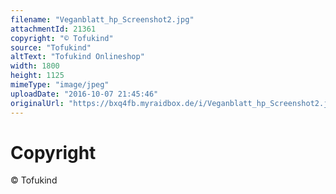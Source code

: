 ```yaml
---
filename: "Veganblatt_hp_Screenshot2.jpg"
attachmentId: 21361
copyright: "© Tofukind"
source: "Tofukind"
altText: "Tofukind Onlineshop"
width: 1800
height: 1125
mimeType: "image/jpeg"
uploadDate: "2016-10-07 21:45:46"
originalUrl: "https://bxq4fb.myraidbox.de/i/Veganblatt_hp_Screenshot2.jpg"
---
```


# Copyright

© Tofukind
